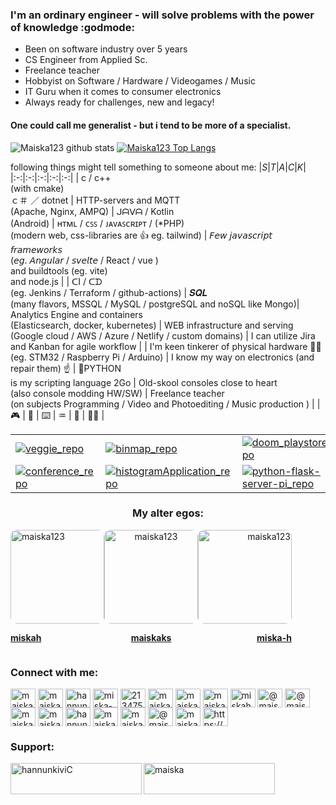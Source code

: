 
### I'm an ordinary engineer - will solve problems with the power of knowledge :godmode:
* Been on software industry over 5 years
* CS Engineer from Applied Sc.
* Freelance teacher
* Hobbyist on Software / Hardware / Videogames / Music
* IT Guru when it comes to consumer electronics
* Always ready for challenges, new and legacy!

#### One could call me generalist - but i tend to be more of a specialist.

![Maiska123 github stats](https://github-readme-stats.vercel.app/api?username=maiska123&theme=gotham&show_icons=true)
[![Maiska123 Top Langs](https://github-readme-stats.vercel.app/api/top-langs/?username=Maiska123&langs_count=10&hide=javascript&theme=gotham&show_icons=true&text_color=99d1ce)](https://github.com/anuraghazra/github-readme-stats)
  

following things might tell something to someone about me:
|_S_|_T_|_A_|_C_|_K_|
|:-:|:-:|:-:|:-:|:-:|
| c / c++<br>(with cmake)<br>ｃ＃ ／ dotnet | HTTP-servers and MQTT <br> (Apache, Nginx, AMPQ) | ᒍᗩᐯᗩ / Kotlin<br>(Android) | ʜᴛᴍʟ / ᴄꜱꜱ / ᴊᴀᴠᴀꜱᴄʀɪᴘᴛ / (*PHP) <br>(modern web, css-libraries are 👍 eg. tailwind) | 𝘍𝘦𝘸 𝘫𝘢𝘷𝘢𝘴𝘤𝘳𝘪𝘱𝘵 𝘧𝘳𝘢𝘮𝘦𝘸𝘰𝘳𝘬𝘴 <br>(𝘦𝘨. 𝘈𝘯𝘨𝘶𝘭𝘢𝘳 / 𝘴𝘷𝘦𝘭𝘵𝘦 / React / vue )<br>and buildtools (eg. vite)<br>and node.js |
| ᑕI / ᑕᗪ <br>(eg. Jenkins / Terraform / github-actions) | 𝑺𝑸𝑳 <br>(many flavors, MSSQL / MySQL / postgreSQL and noSQL like Mongo)| Analytics Engine and containers<br>(Elasticsearch, docker, kubernetes) | WEB infrastructure and serving <br>(Google cloud / AWS / Azure / Netlify / custom domains) | I can utilize Jira and Kanban for agile workflow |
| I'm keen tinkerer of physical hardware 🧑‍🔧 <br>(eg. STM32 / Raspberry Pi / Arduino) | I know my way on electronics (and repair them) ☝️ | 🐍PYTHON<br> is my scripting language 2Go | Old-skool consoles close to heart <br>(also console modding HW/SW) | Freelance teacher <br>(on subjects Programming / Video and Photoediting / Music production ) |
| 🎮 | 🎵 | ⌨️ | ♒ | 🧮 | 🧑‍💻 |

| | | | 
|--|--|--|
|[![veggie_repo](https://github-readme-stats.vercel.app/api/pin/?username=Maiska123&repo=Fullstack-Edible-Battle&cache_seconds=86400&theme=nord)](https://github.com/Maiska123/Fullstack-Edible-Battle)|[![binmap_repo](https://github-readme-stats.vercel.app/api/pin/?username=Maiska123&repo=bin-map-mapbox&cache_seconds=86400&theme=nord&card_width=300px)](https://github.com/Maiska123/bin-map-mapbox)|[![doom_playstore_repo](https://github-readme-stats.vercel.app/api/pin/?username=Maiska123&repo=react-nextjs-doom-store&cache_seconds=86400&theme=nord)](https://github.com/Maiska123/react-nextjs-doom-store)|[![distance_repo](https://github-readme-stats.vercel.app/api/pin/?username=Maiska123&repo=distance-logger-mapbox&cache_seconds=86400&theme=nord)](https://github.com/Maiska123/distance-logger-mapbox)|
[![conference_repo](https://github-readme-stats.vercel.app/api/pin/?username=Maiska123&repo=conference-app&cache_seconds=86400&theme=nord)](https://github.com/Maiska123/conference-app)|[![histogramApplication_repo](https://github-readme-stats.vercel.app/api/pin/?username=Maiska123&repo=histogramApplication&cache_seconds=86400&theme=nord)](https://github.com/Maiska123/histogramApplication)|[![python-flask-server-pi_repo](https://github-readme-stats.vercel.app/api/pin/?username=Maiska123&repo=python-flask-server-pi&cache_seconds=86400&theme=nord)](https://github.com/Maiska123/python-flask-server-pi)|
  
<h3 align="center">My alter egos:</h3>
<div align="center" style="display:flex;">
   <div align="left">
    <a href="https://github.com/miskah" target="blank">
    <img align="center" src="https://avatars.githubusercontent.com/u/47848048?v=4" alt="maiska123" height="150" width="150" style="border-radius:10px"/>
     <p><b>miskah</b></p>
   </a>
  </div>
     <div align="center">
    <a href="https://github.com/maiskaks" target="blank">
    <img align="center" src="https://avatars.githubusercontent.com/u/54883305?v=4" alt="maiska123" height="150" width="150" style="border-radius:10px"/>
     <p><b>maiskaks</b></p>
   </a>
  </div>
     <div align="right">
    <a href="https://github.com/miska-h" target="blank">
    <img align="center" src="https://avatars.githubusercontent.com/u/56038137?v=4" alt="maiska123" height="150" width="150" style="border-radius:10px"/>
     <p><b>miska-h</b></p>
   </a>
  </div>
</div>

<h3 align="left">Connect with me:</h3>
<p align="left">
<a href="https://codepen.io/maiska123" target="blank"><img align="center" src="https://raw.githubusercontent.com/rahuldkjain/github-profile-readme-generator/master/src/images/icons/Social/codepen.svg" alt="maiska123" height="30" width="40" /></a>
<a href="https://dev.to/maiska123" target="blank"><img align="center" src="https://raw.githubusercontent.com/rahuldkjain/github-profile-readme-generator/master/src/images/icons/Social/devto.svg" alt="maiska123" height="30" width="40" /></a>
<a href="https://twitter.com/hannunkivi" target="blank"><img align="center" src="https://raw.githubusercontent.com/rahuldkjain/github-profile-readme-generator/master/src/images/icons/Social/twitter.svg" alt="hannunkivi" height="30" width="40" /></a>
<a href="https://linkedin.com/in/miska-hannunkivi" target="blank"><img align="center" src="https://raw.githubusercontent.com/rahuldkjain/github-profile-readme-generator/master/src/images/icons/Social/linked-in-alt.svg" alt="miska-hannunkivi" height="30" width="40" /></a>
<a href="https://stackoverflow.com/users/21347579" target="blank"><img align="center" src="https://raw.githubusercontent.com/rahuldkjain/github-profile-readme-generator/master/src/images/icons/Social/stack-overflow.svg" alt="21347579" height="30" width="40" /></a>
<a href="https://codesandbox.com/maiska123" target="blank"><img align="center" src="https://raw.githubusercontent.com/rahuldkjain/github-profile-readme-generator/master/src/images/icons/Social/codesandbox.svg" alt="maiska123" height="30" width="40" /></a>
<a href="https://kaggle.com/maiskah" target="blank"><img align="center" src="https://raw.githubusercontent.com/rahuldkjain/github-profile-readme-generator/master/src/images/icons/Social/kaggle.svg" alt="maiskah" height="30" width="40" /></a>
<a href="https://dribbble.com/maiska123" target="blank"><img align="center" src="https://raw.githubusercontent.com/rahuldkjain/github-profile-readme-generator/master/src/images/icons/Social/dribbble.svg" alt="maiska123" height="30" width="40" /></a>
<a href="https://www.behance.net/miskahannunkivi" target="blank"><img align="center" src="https://raw.githubusercontent.com/rahuldkjain/github-profile-readme-generator/master/src/images/icons/Social/behance.svg" alt="miskahannunkivi" height="30" width="40" /></a>
<a href="https://hashnode.com/@maiska" target="blank"><img align="center" src="https://raw.githubusercontent.com/rahuldkjain/github-profile-readme-generator/master/src/images/icons/Social/hashnode.svg" alt="@maiska" height="30" width="40" /></a>
<a href="https://medium.com/@maiska123" target="blank"><img align="center" src="https://raw.githubusercontent.com/rahuldkjain/github-profile-readme-generator/master/src/images/icons/Social/medium.svg" alt="@maiska123" height="30" width="40" /></a>
<a href="https://www.youtube.com/c/maiska" target="blank"><img align="center" src="https://raw.githubusercontent.com/rahuldkjain/github-profile-readme-generator/master/src/images/icons/Social/youtube.svg" alt="maiska" height="30" width="40" /></a>
<a href="https://www.codechef.com/users/maiska" target="blank"><img align="center" src="https://cdn.jsdelivr.net/npm/simple-icons@3.1.0/icons/codechef.svg" alt="maiska" height="30" width="40" /></a>
<a href="https://www.hackerrank.com/hannunkivi" target="blank"><img align="center" src="https://raw.githubusercontent.com/rahuldkjain/github-profile-readme-generator/master/src/images/icons/Social/hackerrank.svg" alt="hannunkivi" height="30" width="40" /></a>
<a href="https://codeforces.com/profile/maiska123" target="blank"><img align="center" src="https://raw.githubusercontent.com/rahuldkjain/github-profile-readme-generator/master/src/images/icons/Social/codeforces.svg" alt="maiska123" height="30" width="40" /></a>
<a href="https://www.leetcode.com/maiska123" target="blank"><img align="center" src="https://raw.githubusercontent.com/rahuldkjain/github-profile-readme-generator/master/src/images/icons/Social/leet-code.svg" alt="maiska123" height="30" width="40" /></a>
<a href="https://www.hackerearth.com/@maiska" target="blank"><img align="center" src="https://raw.githubusercontent.com/rahuldkjain/github-profile-readme-generator/master/src/images/icons/Social/hackerearth.svg" alt="@maiska" height="30" width="40" /></a>
<a href="https://www.topcoder.com/members/maiska" target="blank"><img align="center" src="https://raw.githubusercontent.com/rahuldkjain/github-profile-readme-generator/master/src/images/icons/Social/topcoder.svg" alt="maiska" height="30" width="40" /></a>
<a href="https://discord.gg/https://discord.gg/6nqbJ8CZ" target="blank"><img align="center" src="https://raw.githubusercontent.com/rahuldkjain/github-profile-readme-generator/master/src/images/icons/Social/discord.svg" alt="https://discord.gg/6nqbJ8CZ" height="30" width="40" /></a>
</p>

<h3 align="left">Support:</h3>
<p><a href="https://www.buymeacoffee.com/hannunkiviC"> <img align="left" src="https://cdn.buymeacoffee.com/buttons/v2/default-yellow.png" height="50" width="210" alt="hannunkiviC" /></a><a href="https://ko-fi.com/maiska"> <img align="left" src="https://cdn.ko-fi.com/cdn/kofi3.png?v=3" height="50" width="210" alt="maiska" /></a></p><br><br>

